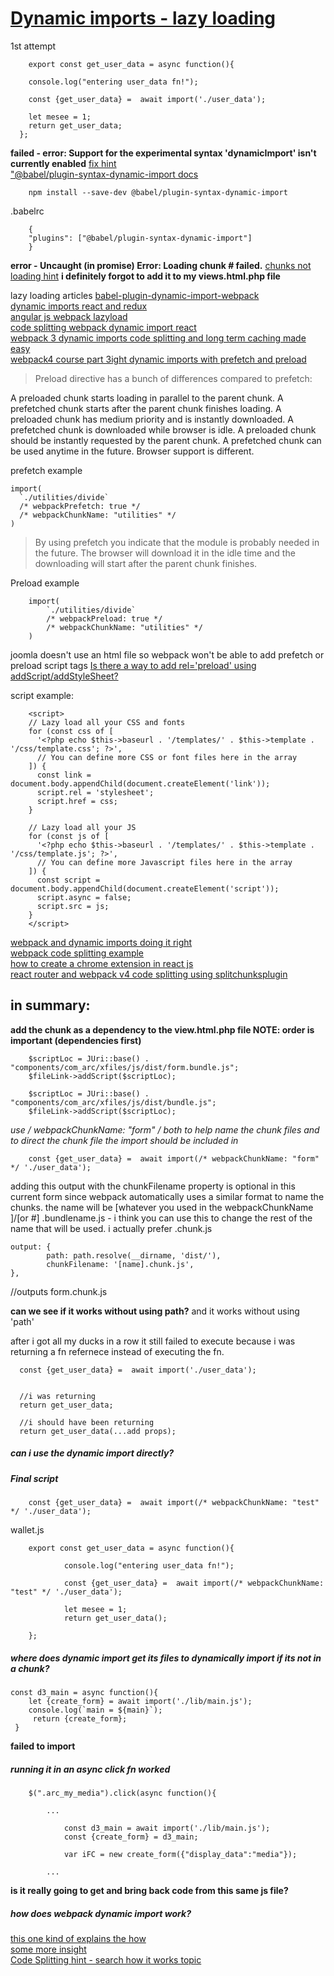 # [Dynamic imports - lazy loading](https://medium.com/front-end-weekly/webpack-and-dynamic-imports-doing-it-right-72549ff49234)   
1st attempt
```
	export const get_user_data = async function(){

    console.log("entering user_data fn!");

    const {get_user_data} =  await import('./user_data');

    let mesee = 1;
    return get_user_data;
  };
```

**failed - error: Support for the experimental syntax 'dynamicImport' isn't currently enabled**
[fix hint](https://github.com/styleguidist/react-styleguidist/issues/987)   
["@babel/plugin-syntax-dynamic-import docs](https://babeljs.io/docs/en/babel-plugin-syntax-dynamic-import)   

```
	npm install --save-dev @babel/plugin-syntax-dynamic-import
```

.babelrc
```
	{
	"plugins": ["@babel/plugin-syntax-dynamic-import"]
	}
```

**error - Uncaught (in promise) Error: Loading chunk # failed.**
[chunks not loading hint](https://stackoverflow.com/questions/48280949/webpack-chunking-no-content-appearing-chunks-not-loaded)
**i definitely forgot to add it to my views.html.php file**

lazy loading articles
[babel-plugin-dynamic-import-webpack](https://github.com/airbnb/babel-plugin-dynamic-import-webpack)   
[dynamic imports react and redux](https://codeburst.io/dynamic-imports-react-and-redux-29f6d2d88d77)   
[angular js webpack lazyload](https://medium.com/@var_bin/angularjs-webpack-lazyload-bb7977f390dd)   
[code splitting webpack dynamic import react](https://blog.pusher.com/code-splitting-webpack-dynamic-import-react/)   
[webpack 3 dynamic imports code splitting and long term caching made easy](https://blog.cloudboost.io/webpack-3-dynamic-imports-code-splitting-and-long-term-caching-made-easy-1892981e0ae7)   
[webpack4 course part 3ight dynamic imports with prefetch and preload](https://wanago.io/2018/08/20/webpack-4-course-part-eight-dynamic-imports-with-prefetch-and-preload/)  

>Preload directive has a bunch of differences compared to prefetch:
>
A preloaded chunk starts loading in parallel to the parent chunk. A prefetched chunk starts after the parent chunk finishes loading.
A preloaded chunk has medium priority and is instantly downloaded. A prefetched chunk is downloaded while browser is idle.
A preloaded chunk should be instantly requested by the parent chunk. A prefetched chunk can be used anytime in the future.
Browser support is different.

prefetch example
```
import(
  `./utilities/divide`
  /* webpackPrefetch: true */
  /* webpackChunkName: "utilities" */
)
```

>By using prefetch you indicate that the module is probably needed in the future. The browser will download it in the idle time and the downloading will start after the parent chunk finishes.

Preload example
```
	import(
		`./utilities/divide`
		/* webpackPreload: true */
		/* webpackChunkName: "utilities" */
	)
```
joomla doesn't use an html file so webpack won't be able to add prefetch or preload script tags
[Is there a way to add rel='preload' using addScript/addStyleSheet?](https://joomla.stackexchange.com/questions/23778/is-there-a-way-to-add-rel-preload-using-addscript-addstylesheet)   

script example:
```
	<script>
	// Lazy load all your CSS and fonts
	for (const css of [
	  '<?php echo $this->baseurl . '/templates/' . $this->template . '/css/template.css'; ?>',
	  // You can define more CSS or font files here in the array
	]) {
	  const link = document.body.appendChild(document.createElement('link'));
	  script.rel = 'stylesheet';
	  script.href = css;
	}

	// Lazy load all your JS
	for (const js of [
	  '<?php echo $this->baseurl . '/templates/' . $this->template . '/css/template.js'; ?>',
	  // You can define more Javascript files here in the array
	]) {
	  const script = document.body.appendChild(document.createElement('script'));
	  script.async = false;
	  script.src = js;
	}
	</script>
```


[webpack and dynamic imports doing it right](https://medium.com/front-end-weekly/webpack-and-dynamic-imports-doing-it-right-72549ff49234)   
[webpack code splitting example](https://veerasundar.com/blog/2018/02/webpack-code-splitting-example/)   
[how to create a chrome extension in react js](https://veerasundar.com/blog/2018/05/how-to-create-a-chrome-extension-in-react-js/)   
[react router and webpack v4 code splitting using splitchunksplugin](https://itnext.io/react-router-and-webpack-v4-code-splitting-using-splitchunksplugin-f0a48f110312)   

## in summary:

**add the chunk as a dependency to the view.html.php file NOTE: order is important (dependencies first)**
```
	$scriptLoc = JUri::base() . "components/com_arc/xfiles/js/dist/form.bundle.js";
	$fileLink->addScript($scriptLoc);

	$scriptLoc = JUri::base() . "components/com_arc/xfiles/js/dist/bundle.js";
	$fileLink->addScript($scriptLoc);
```

**use /* webpackChunkName: "form" */ both to help name the chunk files and to direct the chunk file the import should be included in**
```
	const {get_user_data} =  await import(/* webpackChunkName: "form" */ './user_data');
```
adding this output with the chunkFilename property is optional in this current form since webpack automatically uses a similar format to name the chunks.  the name will be [whatever you used in the webpackChunkName ]/[or #] .bundlename.js - i think you can use this to change the rest of the name that will be used.  i actually prefer .chunk.js
```
output: {
		path: path.resolve(__dirname, 'dist/'),
		chunkFilename: '[name].chunk.js',
},
```
//outputs form.chunk.js

**can we see if it works without using path?**
and it works without using 'path'

after i got all my ducks in a row it still failed to execute because i was returning a fn refernece instead of executing the fn.
```
  const {get_user_data} =  await import('./user_data');


  //i was returning
  return get_user_data;

  //i should have been returning
  return get_user_data(...add props);
```

##### can i use the dynamic import directly?

##### Final script
```
	const {get_user_data} =  await import(/* webpackChunkName: "test" */ './user_data');
```

wallet.js
```
	export const get_user_data = async function(){

			console.log("entering user_data fn!");

			const {get_user_data} =  await import(/* webpackChunkName: "test" */ './user_data');

			let mesee = 1;
			return get_user_data();

	};
```

##### where does dynamic import get its files to dynamically import if its not in a chunk?
```
const d3_main = async function(){
	let {create_form} = await import('./lib/main.js');
	console.log(`main = ${main}`);
	 return {create_form};
 }
```
**failed to import**

##### running it in an async click fn worked
```
	$(".arc_my_media").click(async function(){

		...

			const d3_main = await import('./lib/main.js');
			const {create_form} = d3_main;

			var iFC = new create_form({"display_data":"media"});

		...
```
**is it really going to get and bring back code from this same js file?**

##### how does webpack dynamic import work?
[this one kind of explains the how](https://medium.com/front-end-weekly/webpack-and-dynamic-imports-doing-it-right-72549ff49234)   
[some more insight](https://itnext.io/react-router-and-webpack-v4-code-splitting-using-splitchunksplugin-f0a48f110312)   
[Code Splitting hint - search how it works topic](https://survivejs.com/webpack/building/code-splitting/)   
